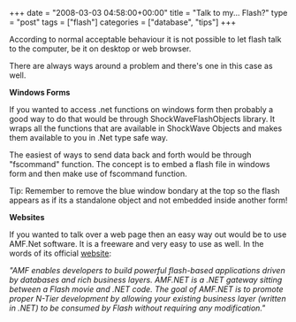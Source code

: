+++
date = "2008-03-03 04:58:00+00:00"
title = "Talk to my... Flash?"
type = "post"
tags = ["flash"]
categories = ["database", "tips"]
+++

According to normal acceptable behaviour it is not possible to let flash talk to the computer, be it on desktop or web browser.

There are always ways around a problem and there's one in this case as well.



**Windows Forms**

If you wanted to access .net functions on windows form then probably a good way to do that would be through ShockWaveFlashObjects library. It wraps all the functions that are available in ShockWave Objects and makes them available to you in .Net type safe way.

The easiest of ways to send data back and forth would be through
"fscommand" function. The concept is to embed a flash file in windows form and then make use of fscommand function.

Tip: Remember to remove the blue window bondary at the top so the flash appears as if its a standalone object and not embedded inside another form!



**Websites**

If you wanted to talk over a web page then an easy way out would be to use AMF.Net software. It is a freeware and very easy to use as well. In the words of its official [website](http://amfnet.openmymind.net/overview/default.aspx):

_"AMF enables developers to build powerful flash-based applications driven by databases and rich business layers.
AMF.NET is a .NET gateway sitting between a Flash movie and .NET code. The goal of AMF.NET is to promote proper N-Tier development by allowing your existing business layer (written in .NET) to be consumed by Flash without requiring any modification."_
